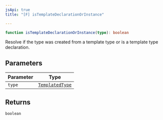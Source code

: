 ```yaml
---
jsApi: true
title: "[F] isTemplateDeclarationOrInstance"

---
```

```ts
function isTemplateDeclarationOrInstance(type): boolean
```

Resolve if the type was created from a template type or is a template type declaration.

## Parameters

| Parameter | Type |
| ------ | ------ |
| `type` | [`TemplatedType`](../type-aliases/TemplatedType.md) |

## Returns

`boolean`
